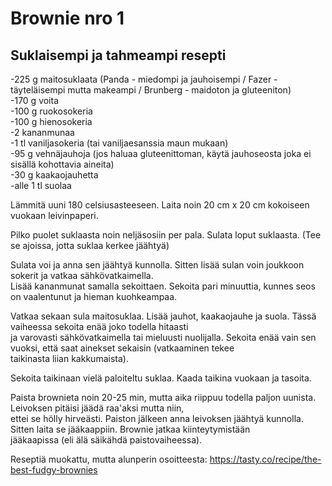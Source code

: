 # Brownie nro 1

## Suklaisempi ja tahmeampi resepti

-225 g maitosuklaata (Panda - miedompi ja jauhoisempi / Fazer - täyteläisempi mutta makeampi / Brunberg - maidoton ja gluteeniton) <br />
-170 g voita <br />
-100 g ruokosokeria <br />
-100 g hienosokeria <br />
-2 kananmunaa <br />
-1 tl vaniljasokeria (tai vaniljaesanssia maun mukaan) <br />
-95 g vehnäjauhoja (jos haluaa gluteenittoman, käytä jauhoseosta joka ei sisällä kohottavia aineita) <br />
-30 g kaakaojauhetta <br />
-alle 1 tl suolaa <br />

Lämmitä uuni 180 celsiusasteeseen. Laita noin 20 cm x 20 cm kokoiseen vuokaan leivinpaperi. <br />

Pilko puolet suklaasta noin neljäsosiin per pala. Sulata loput suklaasta. (Tee se ajoissa, jotta suklaa kerkee jäähtyä) <br />

Sulata voi ja anna sen jäähtyä kunnolla. Sitten lisää sulan voin joukkoon sokerit ja vatkaa sähkövatkaimella. <br />
Lisää kananmunat samalla sekoittaen. Sekoita pari minuuttia, kunnes seos on vaalentunut ja hieman kuohkeampaa. <br />

Vatkaa sekaan sula maitosuklaa. Lisää jauhot, kaakaojauhe ja suola. Tässä vaiheessa sekoita enää joko todella hitaasti <br />
ja varovasti sähkövatkaimella tai mieluusti nuolijalla. Sekoita enää vain sen vuoksi, että saat ainekset sekaisin (vatkaaminen tekee <br />
taikinasta liian kakkumaista). <br />

Sekoita taikinaan vielä paloiteltu suklaa. Kaada taikina vuokaan ja tasoita. <br />

Paista brownieta noin 20-25 min, mutta aika riippuu todella paljon uunista. Leivoksen pitäisi jäädä raa'aksi mutta niin,  <br />
ettei se hölly hirveästi. Paiston jälkeen anna leivoksen jäähtyä kunnolla. Sitten laita se jääkaappiin. Brownie jatkaa kiinteytymistään <br />
jääkaapissa (eli älä säikähdä paistovaiheessa).  <br />

Reseptiä muokattu, mutta alunperin osoitteesta: https://tasty.co/recipe/the-best-fudgy-brownies <br />
